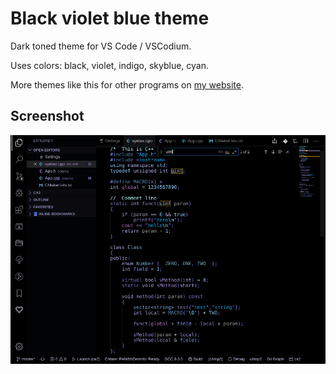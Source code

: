 # Black violet blue theme

Dark toned theme for VS Code / VSCodium.  

Uses colors: black, violet, indigo, skyblue, cyan.

More themes like this for other programs on [my website](http://cryham.tuxfamily.org/themes/).

## Screenshot

![](https://raw.githubusercontent.com/cryham/vscode-black-violet-blue/master/images/screenshot.png)
